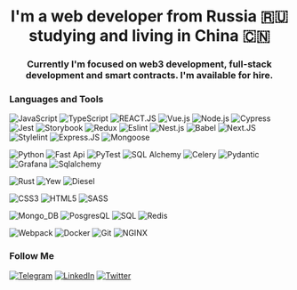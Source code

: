 
<div>
    <h1 align="center">
    I'm a web developer from Russia 🇷🇺 studying and living in China 🇨🇳
    </h1>
</div>

<div>
    <h3 align="center">
        Currently I'm focused on web3 development, full-stack development and smart contracts. I'm available for hire.
    <h3>
</div>


### Languages and Tools

![JavaScript](https://img.shields.io/badge/-JavaScript-000?style=for-the-badge&logo=JavaScript&logoColor=e9d54d) ![TypeScript](https://img.shields.io/badge/-TypeScript-000?style=for-the-badge&logo=TypeScript&logoColor=007acc) ![REACT.JS](https://img.shields.io/badge/-React.js-000?style=for-the-badge&logo=react&) ![Vue.js](https://img.shields.io/badge/-VUE.JS-000?style=for-the-badge&logo=Vue.js&) ![Node.js](https://img.shields.io/badge/-Node.JS-000?style=for-the-badge&logo=Node.js&)  ![Cypress](https://img.shields.io/badge/-Cypress-000?style=for-the-badge&logo=Cypress&logoColor=31e89b) ![Jest](https://img.shields.io/badge/-Jest-000?style=for-the-badge&logo=Jest&logoColor=c53d15) ![Storybook](https://img.shields.io/badge/-Storybook-000?style=for-the-badge&logo=Storybook&logoColor=ff4785) ![Redux](https://img.shields.io/badge/-Redux-000?style=for-the-badge&logo=Redux&logoColor=7f42c3) ![Eslint](https://img.shields.io/badge/-Eslint-000?style=for-the-badge&logo=Eslint&logoColor=4b32c3) ![Nest.js](https://img.shields.io/badge/-Nest.js-000?style=for-the-badge&logo=NestJS&logoColor=c8334d) ![Babel](https://img.shields.io/badge/-Babel-000?style=for-the-badge&logo=Babel&logoColor=f9dc3d) ![Next.JS](https://img.shields.io/badge/-Next.js-000?style=for-the-badge&logo=Next.js&logoColor=fff) ![Stylelint](https://img.shields.io/badge/-Stylelint-000?style=for-the-badge&logo=Stylelint&logoColor=fff) ![Express.JS](https://img.shields.io/badge/-Express.JS-000?style=for-the-badge&logo=Express&logoColor=828282) ![Mongoose](https://img.shields.io/badge/-Mongoose-000?style=for-the-badge&logo=Mongoose&logoColor=8a0000)

![Python](https://img.shields.io/badge/-Python-000?style=for-the-badge&logo=Python) ![Fast Api](https://img.shields.io/badge/-Fast_Api-000?style=for-the-badge&logo=FastApi&logoColor=009688) ![PyTest](https://img.shields.io/badge/-PyTest-000?style=for-the-badge&logo=PyTest&logoColor=029de0)  ![SQL Alchemy](https://img.shields.io/badge/-SQLAlchemy-000?style=for-the-badge&logo=Alchemy&logoColor=c41c36)  ![Celery](https://img.shields.io/badge/-Celery-000?style=for-the-badge&logo=Celery&logoColor=b6df64)  ![Pydantic](https://img.shields.io/badge/-Pydantic-000?style=for-the-badge&logo=Pydantic&logoColor=e92063) ![Grafana](https://img.shields.io/badge/-Grafana-000?style=for-the-badge&logo=Grafana&logoColor=#fdb65c) ![Sqlalchemy](https://img.shields.io/badge/-Sqlalchemy-000?style=for-the-badge&logo=Sqlalchemy&logoColor=#fdb65c) 

![Rust](https://img.shields.io/badge/-Rust-000?style=for-the-badge&logo=Rust&logoColor=CE412B) ![Yew](https://img.shields.io/badge/-Yew-000?style=for-the-badge&logo=Yew&logoColor=c8334d) ![Diesel](https://img.shields.io/badge/-Diesel-000?style=for-the-badge&logo=Diesel&logoColor=c8334d) 

![CSS3](https://img.shields.io/badge/-CSS_3-000?style=for-the-badge&logo=CSS3&logoColor=3271b3) ![HTML5](https://img.shields.io/badge/-HTML_5-000?style=for-the-badge&logo=HTML5&) ![SASS](https://img.shields.io/badge/-SASS/SCSS-000?style=for-the-badge&logo=SASS&) 

![Mongo_DB](https://img.shields.io/badge/-Mongo_DB-000?style=for-the-badge&logo=Mongodb) ![PosgresQL](https://img.shields.io/badge/-PostgresQL-000?style=for-the-badge&logo=Postgresql) ![SQL](https://img.shields.io/badge/-SQL-000?style=for-the-badge&logo=mySQL) ![Redis](https://img.shields.io/badge/-Redis-000?style=for-the-badge&logo=Redis&logoColor=c8334d) 

![Webpack](https://img.shields.io/badge/-Webpack-000?style=for-the-badge&logo=webpack) ![Docker](https://img.shields.io/badge/-Docker-000?style=for-the-badge&logo=Docker) ![Git](https://img.shields.io/badge/-git-000?style=for-the-badge&logo=git) ![NGINX](https://img.shields.io/badge/-NGinx-000?style=for-the-badge&logo=Nginx)

### Follow Me
[![Telegram](https://img.shields.io/badge/-Telegram-000?style=flat-square&logo=Telegram&)](https://t.me/horza_21) [![LinkedIn](https://img.shields.io/badge/-LinkedIn-000?style=flat-square&logo=LinkedIn&logoColor=007BB6)](https://www.linkedin.com/in/ilia-shuianov-0a492b1a4/) [![Twitter](https://img.shields.io/badge/-Twitter-000?style=flat-square&logo=Twitter&logoColor=1C9DEB)](https://twitter.com/21Horza)
